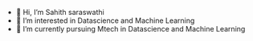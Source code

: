 - 👋 Hi, I’m Sahith saraswathi
- 👀 I’m interested in Datascience and Machine Learning
- 🌱 I’m currently pursuing Mtech in Datascience and Machine Learning

<!---
sahith003/sahith003 is a ✨ special ✨ repository because its `README.md` (this file) appears on your GitHub profile.
You can click the Preview link to take a look at your changes.
--->
